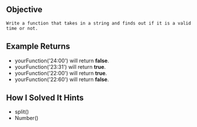 ## Objective

    Write a function that takes in a string and finds out if it is a valid time or not.

## Example Returns

- yourFunction('24:00') will return **false**.
- yourFunction('23:31') will return **true**.
- yourFunction('22:00') will return **true**.
- yourFunction('22:60') will return **false**.

## How I Solved It Hints

- split()
- Number()
